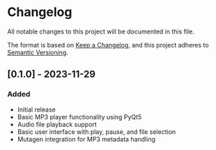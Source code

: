 # Changelog

All notable changes to this project will be documented in this file.

The format is based on [Keep a Changelog](https://keepachangelog.com/en/1.0.0/),
and this project adheres to [Semantic Versioning](https://semver.org/spec/v2.0.0.html).

## [0.1.0] - 2023-11-29

### Added
- Initial release
- Basic MP3 player functionality using PyQt5
- Audio file playback support
- Basic user interface with play, pause, and file selection
- Mutagen integration for MP3 metadata handling 